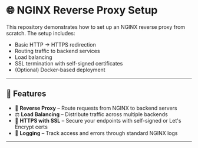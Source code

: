 # 🌐 NGINX Reverse Proxy Setup

This repository demonstrates how to set up an NGINX reverse proxy from scratch. The setup includes:

- Basic HTTP → HTTPS redirection
- Routing traffic to backend services
- Load balancing
- SSL termination with self-signed certificates
- (Optional) Docker-based deployment

---

## 🚀 Features

- 🔁 **Reverse Proxy** – Route requests from NGINX to backend servers
- ⚖️ **Load Balancing** – Distribute traffic across multiple backends
- 🔐 **HTTPS with SSL** – Secure your endpoints with self-signed or Let's Encrypt certs
- 🔎 **Logging** – Track access and errors through standard NGINX logs

---

